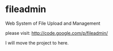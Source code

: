 fileadmin
=========

Web System of  File Upload and Management

please visit: http://code.google.com/p/fileadmin/

I will  move the project to here.
